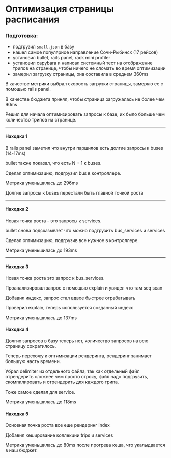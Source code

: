 # Оптимизация страницы расписания

### Подготовка:

- подгрузил `small.json` в базу
- нашел самое популярное направление Сочи-Рыбинск (17 рейсов)
- установил bullet, rails panel, rack mini profiler
- установил capybara и написал системный тест на отображение трипов на странице, чтобы ничего не сломать во время оптимизации
- замерил загрузку страницы, она составила в среднем 360ms

В качестве метрики выбрал скорость загрузки страницы, замеряю ее с помощью rails panel.

В качестве бюджета принял, чтобы страница загружалась не более чем 90ms

Решил для начала оптимизировать запросы к базе, их было больше чем количество трипов на странице.

---
#### Находка 1

В rails panel заметил что внутри паршилов есть долгие запросы к buses (14-17ms)

bullet также показал, что есть N + 1 к buses.

Сделал оптимизацию, подгрузил bus в контроллере.

Метрика уменьшилась до 296ms

Долгие запросы к buses перестали быть главной точкой роста

---

#### Находка 2

Новая точка роста - это запросы к services.

bullet снова подсказывает что можно подгрузить bus_services и services

Сделал оптимизацию, подгрузив все нужное в контроллере.

Метрика уменьшилась до 193ms

---

#### Находка 3

Новая точка роста это запрос к bus_services.

Проанализировал запрос с помощью explain и увидел что там seq scan 

Добавил индекс, запрос стал вдвое быстрее отрабатывать

Проверил explain, теперь используется созданный индекс

Метрика уменьшилась до 137ms


#### Находка 4

Долгих запросов в базу теперь нет, количество запросов на всю страницу сократилось.

Теперь перехожу к оптимизации рендеринга, рендеринг занимает большую часть времени.

Убрал delimiter из отдельного файла, так как отдельный файл отрендерить сложнее чем просто строку, файл надо подгрузить, скомпилировать и отрендерить для каждого трипа.

Тоже самое сделал для service.

Метрика уменьшилась до 118ms

#### Находка 5

Основная точка роста все еще рендеринг index

Добавил кеширование коллекции trips и services

Метрика уменьшилась до 80ms после прогрева кеша, что укалыдвается в наш бюджет.



